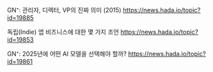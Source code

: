 GN⁺: 관리자, 디렉터, VP의 진짜 의미 (2015)
https://news.hada.io/topic?id=19885

독립(Indie) 앱 비즈니스에 대한 몇 가지 조언
https://news.hada.io/topic?id=19853

GN⁺: 2025년에 어떤 AI 모델을 선택해야 할까?
https://news.hada.io/topic?id=19861

